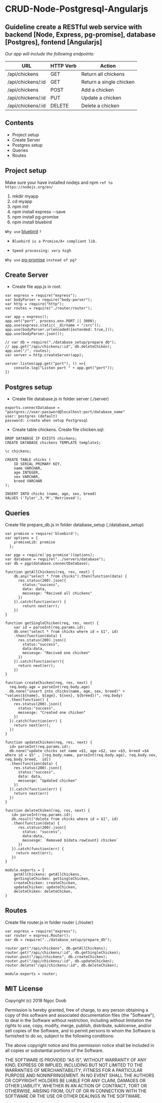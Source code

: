 # CRUD-Node-Postgresql-Angularjs

## Guideline create a RESTful web service with backend [Node, Express, pg-promise], database [Postgres], fontend [Angularjs]

*Our app will include the following endpoints:*

| URL                  | HTTP Verb | Action                 |
|----------------------|-----------|------------------------|
| /api/chickens        | GET       | Return all chickens    |
| /api/chickens/:id    | GET 	   | Return a single chicken|
| /api/chickens        | POST      | Add a chicken          |
| /api/chickens/:id    | PUT       | Update a chicken       |
| /api/chickens/:id    | DELETE    | Delete a chicken       |

## Contents

* Project setup
* Create Server
* Postgres setup
* Queries
* Routes

## Project setup
Make sure your have installed nodejs and npm
`ref to https://nodejs.org/en/`

1. mkdir myapp
2. cd myapp
3. npm init
4. npm install express --save
5. npm install pg-promise
6. npm install bluebird

`Why use` [bluebird](https://github.com/petkaantonov/bluebird) `?`

- `Bluebird is a Promise/A+ compliant lib.`

- `Speed processing: very high`

`Why use` [pg-promise](https://www.npmjs.com/package/pg-promise#queries-and-parameters) `instead of pg?`

## Create Server
- Create file app.js in root.

```
var express = require("express");
var bodyParser = require("body-parser");
var http = require("http");
var routes = require("./router/router");

var app = express();
app.set("port", process.env.PORT || 3000);
app.use(express.static(__dirname + "/src"));
app.use(bodyParser.urlencoded({extended: true,}));
app.use(bodyParser.json());

// var db = require("./database_setup/prepare_db");
// app.get("/api/chickens/:id", db.deleteChiken);
app.use("/", routes);
var server = http.createServer(app);

server.listen(app.get("port"), () =>{
    console.log("Listen port " + app.get("port"));
})
```

## Postgres setup

- Create file database.js in folder server (./server)

``` 
exports.connectDatabase = "postgres://user:password@localhost:port/database_name"
user: postgres (default)
password: create when setup Postgresql
```

- Create table chickens.
Create file chicken.sql:

```
DROP DATABASE IF EXISTS chickens;
CREATE DATABASE chickens TEMPLATE template1;

\c chickens;

CREATE TABLE chicks (
    ID SERIAL PRIMARY KEY,
    name VARCHAR,
    age INTEGER,
    sex VARCHAR,
    breed VARCHAR
);

INSERT INTO chicks (name, age, sex, breed)
VALUES ('Tyler',3,'M','Retrieved');
```

## Queries

Create file prepare_db.js in folder database_setup (./database_setup)
```
var promise = require('bluebird');
var options = {
    promiseLib: promise
  };

var pgp = require('pg-promise')(options);
var database = require("../servers/database");
var db = pgp(database.connectDatabase);

function getAllChickens(req, res, next) {
    db.any("select * from chicks").then(function(data) {
      res.status(200).json({
        status:"success",
        data: data,
        messesge: "Recived all chickens"
      })
    }).catch(function(err) {
        return next(err);
    })
}

function getSingleChicken(req, res, next) {
    var id = parseInt(req.params.id);
    db.one("select * from chicks where id = $1", id)
    .then(function(data) {
      res.status(200).json({
        status:"success",
        data:data,
        messesge: "Recived one chicken"
      })
    }).catch(function(err){
      return next(err);
    })
}

function createChicken(req, res, next) {
  req.body.age = parseInt(req.body.age)
  db.none("insert into chicks(name, age, sex, breed)" + "values(${name}, ${age}, ${sex}, ${breed})", req.body)
  .then(function() {
    res.status(200).json({
      status:"success",
      messesge: "Created one chicken"
    })
  }).catch(function(err) {
    return next(err);
  })
}

function updateChicken(req, res, next) {
  id= parseInt(req.params.id);
  db.none("update chicks set name =$1, age =$2, sex =$3, breed =$4 where id = $5" , [req.body.name, parseInt(req.body.age), req.body.sex, req.body.breed,  id])
  .then(function(data) {
    res.status(200).json({
      status:"success",
      data: data,
      messesge: "Updated chicken"
    })
  }).catch(function(err) {
    return next(err)
  })
}

function deleteChiken(req, res, next) {
   id= parseInt(req.params.id);
   db.result("delete from chicks where id = $1", id)
   .then(function(data) {
      res.status(200).json({
        status: "success", 
        data:data,
        messesge: `Removed ${data.rowCount} chicken`
      })
   }).catch(function(err) {
     return next(err);
   })
}

module.exports = {
    getAllChickens: getAllChickens, 
    getSingleChicken: getSingleChicken,
    createChicken: createChicken,
    updateChicken: updateChicken,
    deleteChiken: deleteChiken, 
}
```

## Routes

Create file router.js in folder router (./router)
```
var express = require("express");
var router = express.Router();
var db = require("../database_setup/prepare_db");

router.get("/api/chickens", db.getAllChickens);
router.get("/api/chickens/:id", db.getSingleChicken);
router.post("/api/chickens", db.createChicken);
router.put("/api/chickens/:id", db.updateChicken);
router.delete("/api/chickens/:id", db.deleteChiken);

module.exports = router;
```

## MIT License

Copyright (c) 2018 Ngọc Doob

Permission is hereby granted, free of charge, to any person obtaining a copy
of this software and associated documentation files (the "Software"), to deal
in the Software without restriction, including without limitation the rights
to use, copy, modify, merge, publish, distribute, sublicense, and/or sell
copies of the Software, and to permit persons to whom the Software is
furnished to do so, subject to the following conditions:

The above copyright notice and this permission notice shall be included in all
copies or substantial portions of the Software.

THE SOFTWARE IS PROVIDED "AS IS", WITHOUT WARRANTY OF ANY KIND, EXPRESS OR
IMPLIED, INCLUDING BUT NOT LIMITED TO THE WARRANTIES OF MERCHANTABILITY,
FITNESS FOR A PARTICULAR PURPOSE AND NONINFRINGEMENT. IN NO EVENT SHALL THE
AUTHORS OR COPYRIGHT HOLDERS BE LIABLE FOR ANY CLAIM, DAMAGES OR OTHER
LIABILITY, WHETHER IN AN ACTION OF CONTRACT, TORT OR OTHERWISE, ARISING FROM,
OUT OF OR IN CONNECTION WITH THE SOFTWARE OR THE USE OR OTHER DEALINGS IN THE
SOFTWARE.